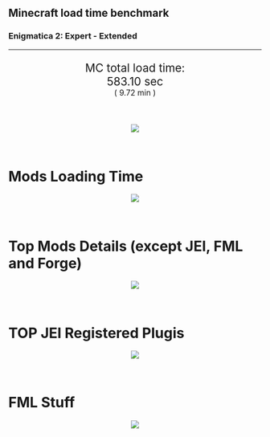## Minecraft load time benchmark
### Enigmatica 2: Expert - Extended

---

<p align="center" style="font-size:160%;">
MC total load time:<br>
<!--TOTAL_LOAD_TIME-->
583.10 sec
<!---->
<br>
<sup><sub>(
<!--TOTAL_LOAD_TIME_MINUTES-->
9.72 min
<!---->
)</sub></sup>
</p>

<br>

<!--

Note for image scripts:
- Newlines are ignored
- This characters cant be used: +<"%

-->

<p align="center">
<img src="https://quickchart.io/chart?w=400&h=30&c={
  type: 'horizontalBar',
  data: {
    datasets: [
      {label: 'MODS:', data: [/*TOTAL_MODS_TIME*/
        353.78
      /**/]},
      {label: 'FML stuff:',data: [/*TOTAL_STUF_TIME*/
        229.32
      /**/]}
    ]
  },
  options: {
    scales: {
      xAxes: [{display: false,stacked: true}],
      yAxes: [{display: false,stacked: true}],
    },
    elements: {rectangle: {borderWidth: 2}},
    legend: {display: false,},
    plugins: {datalabels: {color: 'white',formatter: (value, context) =>
      `${context.dataset.label} ${value}s`
    }}
  }
}"/>
</p>

<br>

# Mods Loading Time
<p align="center">
<img src="https://quickchart.io/chart?w=400&h=300&c={
  options: {
    cutoutPercentage: 25,
    plugins: {
      legend: !1,
      outlabels: {
        stretch: 5,
        padding: 1,
        text: (v,i)=>`${v.labels[v.dataIndex]} ${(v.percent*1000|0)/10}%25`
      }
    }
  },
  type: 'outlabeledPie',
  data: {...
/*mods_loading_time*/
`
3C639D  16.46s Just Enough Items;
36598D  27.45s Just Enough Items (Plugins);
36598D  27.99s Just Enough Items (Ingredient Filter);
733C9D  14.91s Immersive Engineering;
9D5E3C   6.99s CraftTweaker2;
8D5536   7.16s CraftTweaker2 (Script Loading);
979D3C  14.02s Minecraft Forge;
9D3C8F  12.23s IndustrialCraft 2;
3C9D59  12.15s Ender IO;
8D9D3C  11.29s Forge Mod Loader;
599D3C   8.43s OpenComputers;
3C9A9D   8.20s Animania;
3C9D86   7.24s Astral Sorcery;
4F9D3C   4.93s Dynamic Surroundings;
4C9D3C   4.64s Recurrent Complex;
9D3C3C   4.31s Forestry;
923C9D   4.02s Integrated Dynamics;
9D3C66   3.82s Tinkers' Construct;
633C9D   3.75s Village Names;
3C9D3C   3.71s Extra Utilities 2;
3C939D   3.65s Quark;
9D6B3C   3.38s Cyclic;
3C9D66   3.32s Applied Energistics 2 Trousers Edition;
444444  79.12s 43 Other mods;
333333  54.32s 156 'Fast' mods (load 1.0s - 0.1s);
222222   6.30s 210 'Instant' mods (load %3C 0.1s)
`
/**/
    .split(';').reduce((a, l) => {
      l.match(/(\w{6}) *(\d*\.\d*)s (.*)/)
      .slice(1).map((a, i) => [`${String.fromCharCode(35)}${a}`, parseFloat(a), a][i])
      .forEach((s, i) => 
        [a.datasets[0].backgroundColor, a.datasets[0].data, a.labels][i].push(s)
      );
      return a
    }, {
      labels: [],
      datasets: [{
        backgroundColor: [],
        data: [],
        borderColor: 'rgba(22,22,22,0.3)',
        borderWidth: 1
      }]
    })
  }
}"/>
</p>

<br>

# Top Mods Details (except JEI, FML and Forge)
<p align="center">
<img src="https://quickchart.io/chart?w=400&h=450&c={options: {
    scales: {
      xAxes: [{stacked: true}],
      yAxes: [{stacked: true}],
    },
    plugins: {
      datalabels: {
        anchor: 'end',
        align: 'top',
        color: 'white',
        backgroundColor: 'rgba(46, 140, 171, 0.6)',
        borderColor: 'rgba(41, 168, 194, 1.0)',
        borderWidth: 0.5,
        borderRadius: 3,
        padding: 0,
        font: {size:10},
        formatter: (v,ctx) => 
          ctx.datasetIndex!=ctx.chart.data.datasets.length-1 ? null
            : `${((ctx.chart.data.datasets.reduce((a,b)=>a- -b.data[ctx.dataIndex], 0) * 10) | 0) /10}s`
      },
      colorschemes: {
        scheme: 'office.Damask6'
      }
    }
  },
  type: 'bar',
  data: {...(()=>{
let a={labels:[],datasets:[]};
/*FML_STEPS*/
`
1: Construction;
2: Loading Resources;
3: PreInitialization;
4: Initialization;
5: InterModComms$IMC;
6: PostInitialization;
7: LoadComplete;
8: ModIdMapping
`
/**/
.split(';')
.map(l=>l.match(/\d: (.*)/).slice(1))
.forEach(([name])=>a.datasets.push({label:name,data:[]}));
/*FML_STEPS_DETAILS*/
`
                          1      2      3      4      5      6      7      8  ;
Immersive Engineering |  0.96|  0.01|  1.17|  0.88|  0.00| 11.90|  0.00|  0.00;
CraftTweaker2         |  0.60|  0.00|  3.05|  0.01|  0.00| 10.48|  0.01|  0.00;
IndustrialCraft 2     |  0.73|  0.01|  8.85|  1.42|  0.00|  1.22|  0.00|  0.00;
Ender IO              |  1.75|  0.01|  4.58|  0.81|  3.64|  0.16|  0.00|  1.21;
OpenComputers         |  0.17|  0.01|  5.09|  2.95|  0.20|  0.00|  0.00|  0.00;
Animania              |  0.35|  0.00|  3.61|  0.10|  0.00|  4.14|  0.00|  0.00;
Astral Sorcery        |  0.30|  0.00|  4.51|  1.52|  0.00|  0.91|  0.00|  0.00;
Dynamic Surroundings  |  0.16|  0.00|  0.18|  0.14|  0.00|  0.06|  4.38|  0.00;
Recurrent Complex     |  0.23|  0.00|  0.68|  0.82|  0.00|  2.91|  0.00|  0.00;
Forestry              |  0.42|  0.01|  2.76|  0.89|  0.00|  0.23|  0.00|  0.00;
Integrated Dynamics   |  0.23|  0.00|  3.74|  0.05|  0.00|  0.00|  0.00|  0.00;
Tinkers' Construct    |  1.12|  0.01|  0.16|  0.05|  0.00|  2.48|  0.00|  0.00
`
/**/
.split(';').slice(1)
.map(l=>l.split('|').map(s=>s.trim()))
.forEach(([name, ...arr],i)=>{
  a.labels.push(name);
  arr.forEach((v,j)=>a.datasets[j].data[i]=v)
});return a})()}}"/>
</p>

<br>

# TOP JEI Registered Plugis
<p align="center">
<img src="https://quickchart.io/chart?w=700&c={
  options: {
    elements: {rectangle: {borderWidth: 1}},
    legend: false
  },
  type: 'horizontalBar',
  data: {...(()=>{
let a={labels:[],datasets:[{
  backgroundColor: 'rgba(0, 99, 132, 0.5)',
  borderColor: 'rgb(0, 99, 132)',
  data: []
}]};
/*JEI_PLUGINS*/
`
  3.95: crazypants.enderio.machines.integration.jei.MachinesPlugin;
  2.93: com.rwtema.extrautils2.crafting.jei.XUJEIPlugin;
  2.93: li.cil.oc.integration.jei.ModPluginOpenComputers;
  2.34: cofh.thermalexpansion.plugins.jei.JEIPluginTE;
  2.06: mezz.jei.plugins.vanilla.VanillaPlugin;
  1.38: com.github.sokyranthedragon.mia.integrations.jer.JeiJerIntegration$1;
  1.34: jeresources.jei.JEIConfig;
  1.29: com.buuz135.industrial.jei.JEICustomPlugin;
  1.17: ic2.jeiIntegration.SubModule;
  1.04: forestry.factory.recipes.jei.FactoryJeiPlugin;
  0.67: com.buuz135.thaumicjei.ThaumcraftJEIPlugin;
  0.62: knightminer.tcomplement.plugin.jei.JEIPlugin;
  0.51: nc.integration.jei.NCJEI;
  0.48: mctmods.smelteryio.library.util.jei.JEI;
  0.36: com.warmthdawn.justenoughdrags.jei.JEIPlugin;
  4.36: Other 118 Plugins
`
/**/
.split(';')
.map(l=>l.split(':'))
.forEach(([time, name])=>{
  a.labels.push(name);
  a.datasets[0].data.push(time)
})
;return a})()
  }
}"/>
</p>

<br>

# FML Stuff
<p align="center">
<img src="https://quickchart.io/chart?w=500&h=400&c={
  options: {
    rotation: Math.PI,
    cutoutPercentage: 55,
    plugins: {
      legend: !1,
      outlabels: {
        stretch: 5,
        padding: 1,
        text: (v)=>v.labels
      },
      doughnutlabel: {
        labels: [
          {
            text: 'FML stuff:',
            color: 'rgba(128, 128, 128, 0.5)',
            font: {size: 18}
          },
          {
            text: `${/*TOTAL_STUF_TIME*/
              229.32
            /**/}s`,
            color: 'rgba(128, 128, 128, 1)',
            font: {size: 22}
          }
        ]
      },
    }
  },
  type: 'outlabeledPie',
  data: {...(()=>{
let a = {
  labels:[],
  datasets:[{
    backgroundColor: [],
    data: [],
    borderColor: 'rgba(22,22,22,0.3)',
    borderWidth: 2
  }]
};
/*FML_STUFF_TABLE*/
`
993A00   2.11s Loading sounds;
444444 227.21s Other
`
/**/
.split(';')
.map(l=>l.match(/(\w{6}) *(\d*\.\d*)s (.*)/))
.forEach(([, col, time, name])=>{
  a.labels.push([name, ' ', time, 's'].join(''));
  a.datasets[0].data.push(parseFloat(time));
  a.datasets[0].backgroundColor.push(
    `${String.fromCharCode(35)}${col}`
  )
})
;return a})()
  }
}"/>
</p>